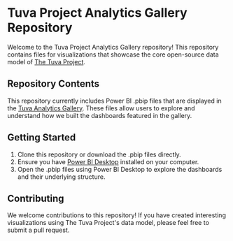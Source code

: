 # Tuva Project Analytics Gallery Repository

Welcome to the Tuva Project Analytics Gallery repository! This repository contains files for visualizations that showcase the core open-source data model of [The Tuva Project](https://www.thetuvaproject.com/).

## Repository Contents

This repository currently includes Power BI .pbip files that are displayed in the [Tuva Analytics Gallery](https://thetuvaproject.com/analytics/analytics-gallery). These files allow users to explore and understand how we built the dashboards featured in the gallery.

## Getting Started

1. Clone this repository or download the .pbip files directly.
2. Ensure you have [Power BI Desktop](https://powerbi.microsoft.com/en-us/desktop/) installed on your computer.
3. Open the .pbip files using Power BI Desktop to explore the dashboards and their underlying structure.

## Contributing

We welcome contributions to this repository! If you have created interesting visualizations using The Tuva Project's data model, please feel free to submit a pull request.
